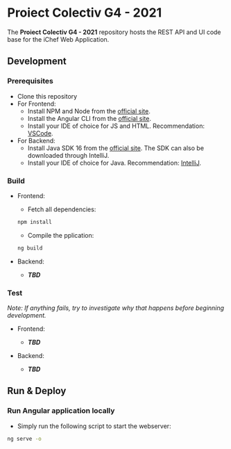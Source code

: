 # Proiect Colectiv G4 - 2021

The **Proiect Colectiv G4 - 2021** repository hosts the REST API and UI code base for the iChef Web Application.

## Development

### Prerequisites

* Clone this repository
* For Frontend:
  * Install NPM and Node from the [official site](https://docs.npmjs.com/downloading-and-installing-node-js-and-npm).
  * Install the Angular CLI from the [official site](https://angular.io/cli).
  * Install your IDE of choice for JS and HTML. Recommendation: [VSCode](https://code.visualstudio.com/).
* For Backend:
  * Install Java SDK 16 from the [official site](https://treehouse.github.io/installation-guides/windows/jdk-windows.html). The SDK can also be downloaded through IntelliJ.
  * Install your IDE of choice for Java. Recommendation: [IntelliJ](https://www.jetbrains.com/idea/).

### Build

* Frontend:
  * Fetch all dependencies:

  ```bash
  npm install
  ```

  * Compile the pplication:

  ```bash
  ng build
  ```

* Backend:
  * ***TBD***

### Test

*Note: If anything fails, try to investigate why that happens before beginning development.*

* Frontend:
  * ***TBD***

* Backend:
  * ***TBD***

## Run & Deploy

### Run Angular application locally

* Simply run the following script to start the webserver:

```bash
ng serve -o
```
